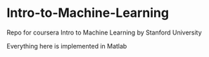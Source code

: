 # Intro-to-Machine-Learning

Repo for coursera Intro to Machine Learning by Stanford University

Everything here is implemented in Matlab


